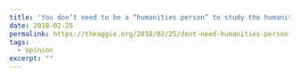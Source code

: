 ```yaml
---
title: 'You don’t need to be a “humanities person” to study the humanities'
date: 2018-02-25
permalink: https://theaggie.org/2018/02/25/dont-need-humanities-person-study-humanities/
tags:
  - opinion
excerpt: ""
---
```


